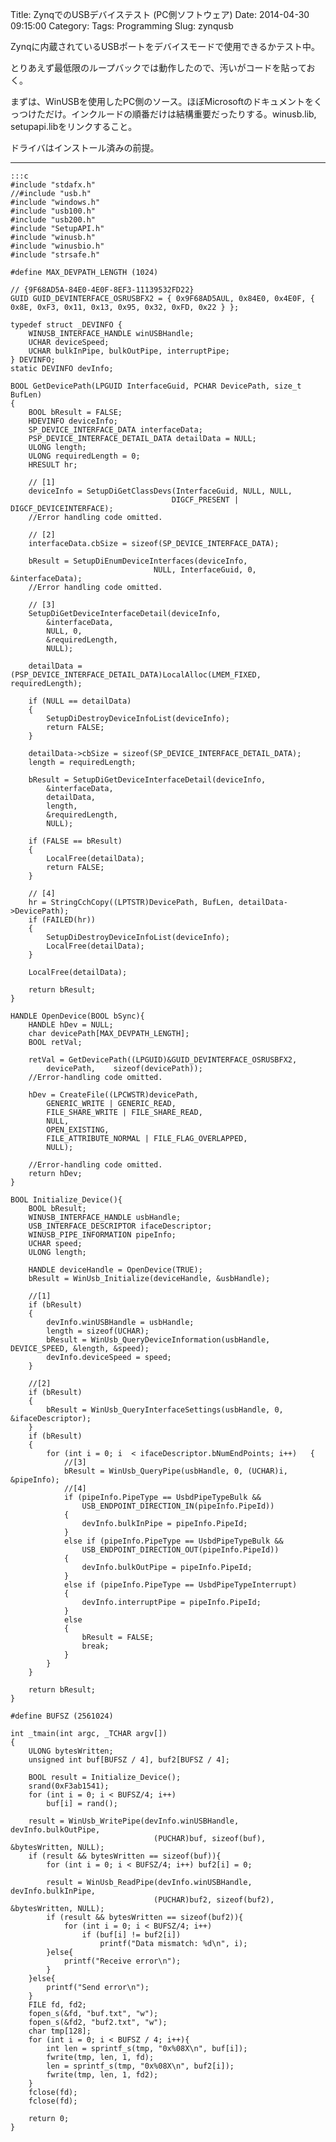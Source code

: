 Title: ZynqでのUSBデバイステスト (PC側ソフトウェア)
Date: 2014-04-30 09:15:00
Category: 
Tags: Programming
Slug: zynqusb

Zynqに内蔵されているUSBポートをデバイスモードで使用できるかテスト中。

とりあえず最低限のループバックでは動作したので、汚いがコードを貼っておく。

まずは、WinUSBを使用したPC側のソース。ほぼMicrosoftのドキュメントをくっつけただけ。インクルードの順番だけは結構重要だったりする。winusb.lib, setupapi.libをリンクすること。

ドライバはインストール済みの前提。

-----------------------------------------

    :::c
    #include "stdafx.h"
    //#include "usb.h"
    #include "windows.h"
    #include "usb100.h"
    #include "usb200.h"
    #include "SetupAPI.h"
    #include "winusb.h"
    #include "winusbio.h"
    #include "strsafe.h"
    
    #define MAX_DEVPATH_LENGTH (1024)
    
    // {9F68AD5A-84E0-4E0F-8EF3-11139532FD22}
    GUID GUID_DEVINTERFACE_OSRUSBFX2 = { 0x9F68AD5AUL, 0x84E0, 0x4E0F, { 0x8E, 0xF3, 0x11, 0x13, 0x95, 0x32, 0xFD, 0x22 } };
    
    typedef struct _DEVINFO {
        WINUSB_INTERFACE_HANDLE winUSBHandle;
        UCHAR deviceSpeed;
        UCHAR bulkInPipe, bulkOutPipe, interruptPipe;
    } DEVINFO;
    static DEVINFO devInfo;
    
    BOOL GetDevicePath(LPGUID InterfaceGuid, PCHAR DevicePath, size_t BufLen)
    {
        BOOL bResult = FALSE;
        HDEVINFO deviceInfo;
        SP_DEVICE_INTERFACE_DATA interfaceData;
        PSP_DEVICE_INTERFACE_DETAIL_DATA detailData = NULL;
        ULONG length;
        ULONG requiredLength = 0;
        HRESULT hr;
    
        // [1]
        deviceInfo = SetupDiGetClassDevs(InterfaceGuid, NULL, NULL,
                                        DIGCF_PRESENT | DIGCF_DEVICEINTERFACE);
        //Error handling code omitted.
    
        // [2]
        interfaceData.cbSize = sizeof(SP_DEVICE_INTERFACE_DATA);
    
        bResult = SetupDiEnumDeviceInterfaces(deviceInfo,
                                    NULL, InterfaceGuid, 0, &interfaceData);
        //Error handling code omitted.
    
        // [3]
        SetupDiGetDeviceInterfaceDetail(deviceInfo,
            &interfaceData,
            NULL, 0,
            &requiredLength,
            NULL);
    
        detailData = (PSP_DEVICE_INTERFACE_DETAIL_DATA)LocalAlloc(LMEM_FIXED, requiredLength);
    
        if (NULL == detailData)
        {
            SetupDiDestroyDeviceInfoList(deviceInfo);
            return FALSE;
        }
    
        detailData->cbSize = sizeof(SP_DEVICE_INTERFACE_DETAIL_DATA);
        length = requiredLength;
    
        bResult = SetupDiGetDeviceInterfaceDetail(deviceInfo,
            &interfaceData,
            detailData,
            length,
            &requiredLength,
            NULL);
    
        if (FALSE == bResult)
        {
            LocalFree(detailData);
            return FALSE;
        }
    
        // [4]
        hr = StringCchCopy((LPTSTR)DevicePath, BufLen, detailData->DevicePath);
        if (FAILED(hr))
        {
            SetupDiDestroyDeviceInfoList(deviceInfo);
            LocalFree(detailData);
        }
    
        LocalFree(detailData);
    
        return bResult;
    }
    
    HANDLE OpenDevice(BOOL bSync){
        HANDLE hDev = NULL;
        char devicePath[MAX_DEVPATH_LENGTH];
        BOOL retVal;
    
        retVal = GetDevicePath((LPGUID)&GUID_DEVINTERFACE_OSRUSBFX2,
            devicePath,    sizeof(devicePath));
        //Error-handling code omitted.
    
        hDev = CreateFile((LPCWSTR)devicePath,
            GENERIC_WRITE | GENERIC_READ,
            FILE_SHARE_WRITE | FILE_SHARE_READ,
            NULL,
            OPEN_EXISTING,
            FILE_ATTRIBUTE_NORMAL | FILE_FLAG_OVERLAPPED,
            NULL);
    
        //Error-handling code omitted.
        return hDev;
    }
    
    BOOL Initialize_Device(){
        BOOL bResult;
        WINUSB_INTERFACE_HANDLE usbHandle;
        USB_INTERFACE_DESCRIPTOR ifaceDescriptor;
        WINUSB_PIPE_INFORMATION pipeInfo;
        UCHAR speed;
        ULONG length;
    
        HANDLE deviceHandle = OpenDevice(TRUE);
        bResult = WinUsb_Initialize(deviceHandle, &usbHandle);
    
        //[1]
        if (bResult)
        {
            devInfo.winUSBHandle = usbHandle;
            length = sizeof(UCHAR);
            bResult = WinUsb_QueryDeviceInformation(usbHandle, DEVICE_SPEED, &length, &speed);
            devInfo.deviceSpeed = speed;
        }
    
        //[2]
        if (bResult)
        {
            bResult = WinUsb_QueryInterfaceSettings(usbHandle, 0, &ifaceDescriptor);
        }
        if (bResult)
        {
            for (int i = 0; i  < ifaceDescriptor.bNumEndPoints; i++)   {
                //[3]
                bResult = WinUsb_QueryPipe(usbHandle, 0, (UCHAR)i, &pipeInfo);
                //[4]
                if (pipeInfo.PipeType == UsbdPipeTypeBulk &&
                    USB_ENDPOINT_DIRECTION_IN(pipeInfo.PipeId))
                {
                    devInfo.bulkInPipe = pipeInfo.PipeId;
                }
                else if (pipeInfo.PipeType == UsbdPipeTypeBulk &&
                    USB_ENDPOINT_DIRECTION_OUT(pipeInfo.PipeId))
                {
                    devInfo.bulkOutPipe = pipeInfo.PipeId;
                }
                else if (pipeInfo.PipeType == UsbdPipeTypeInterrupt)
                {
                    devInfo.interruptPipe = pipeInfo.PipeId;
                }
                else
                {
                    bResult = FALSE;
                    break;
                }
            }
        }
    
        return bResult;
    }
    
    #define BUFSZ (2561024)
    
    int _tmain(int argc, _TCHAR argv[])
    {
        ULONG bytesWritten;
        unsigned int buf[BUFSZ / 4], buf2[BUFSZ / 4];
    
        BOOL result = Initialize_Device();
        srand(0xF3ab1541);
        for (int i = 0; i < BUFSZ/4; i++)
            buf[i] = rand();
    
        result = WinUsb_WritePipe(devInfo.winUSBHandle, devInfo.bulkOutPipe, 
                                    (PUCHAR)buf, sizeof(buf), &bytesWritten, NULL);
        if (result && bytesWritten == sizeof(buf)){
            for (int i = 0; i < BUFSZ/4; i++) buf2[i] = 0;
    
            result = WinUsb_ReadPipe(devInfo.winUSBHandle, devInfo.bulkInPipe,
                                    (PUCHAR)buf2, sizeof(buf2), &bytesWritten, NULL);
            if (result && bytesWritten == sizeof(buf2)){
                for (int i = 0; i < BUFSZ/4; i++)
                    if (buf[i] != buf2[i])
                        printf("Data mismatch: %d\n", i);
            }else{
                printf("Receive error\n");
            }
        }else{
            printf("Send error\n");
        }
        FILE fd, fd2;
        fopen_s(&fd, "buf.txt", "w");
        fopen_s(&fd2, "buf2.txt", "w");
        char tmp[128];
        for (int i = 0; i < BUFSZ / 4; i++){
            int len = sprintf_s(tmp, "0x%08X\n", buf[i]);
            fwrite(tmp, len, 1, fd);
            len = sprintf_s(tmp, "0x%08X\n", buf2[i]);
            fwrite(tmp, len, 1, fd2);
        }
        fclose(fd);
        fclose(fd);
    
        return 0;
    }
    